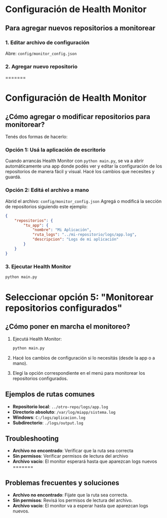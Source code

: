 
# Configuración de Health Monitor

## Para agregar nuevos repositorios a monitorear

### 1. Editar archivo de configuración

Abre: `config/monitor_config.json`

### 2. Agregar nuevo repositorio

=======

# Configuración de Health Monitor

## ¿Cómo agregar o modificar repositorios para monitorear?

Tenés dos formas de hacerlo:

### Opción 1: Usá la aplicación de escritorio

Cuando arrancás Health Monitor con `python main.py`, se va a abrir automáticamente una app donde podés ver y editar la configuración de los repositorios de manera fácil y visual. Hacé los cambios que necesites y guardá.

### Opción 2: Editá el archivo a mano

Abrid el archivo: `config/monitor_config.json`
Agregá o modificá la sección de repositorios siguiendo este ejemplo:

```json
{
    "repositorios": {
        "tu_app": {
            "nombre": "Mi Aplicación",
            "ruta_logs": "../mi-repositorio/logs/app.log",
            "descripcion": "Logs de mi aplicación"
        }
    }
}
```

### 3. Ejecutar Health Monitor

```bash
python main.py
```

Seleccionar opción 5: "Monitorear repositorios configurados"
=======

## ¿Cómo poner en marcha el monitoreo?

1. Ejecutá Health Monitor:

    ```bash
    python main.py
    ```

2. Hacé los cambios de configuración si lo necesitás (desde la app o a mano).
3. Elegí la opción correspondiente en el menú para monitorear los repositorios configurados.

## Ejemplos de rutas comunes

- **Repositorio local**: `../otro-repo/logs/app.log`
- **Directorio absoluto**: `/var/log/miapp/sistema.log`
- **Windows**: `C:/logs/aplicacion.log`
- **Subdirectorio**: `./logs/output.log`

## Troubleshooting

- **Archivo no encontrado**: Verificar que la ruta sea correcta
- **Sin permisos**: Verificar permisos de lectura del archivo
- **Archivo vacío**: El monitor esperará hasta que aparezcan logs nuevos
=======

## Problemas frecuentes y soluciones

- **Archivo no encontrado**: Fijate que la ruta sea correcta.
- **Sin permisos**: Revisá los permisos de lectura del archivo.
- **Archivo vacío**: El monitor va a esperar hasta que aparezcan logs nuevos.
